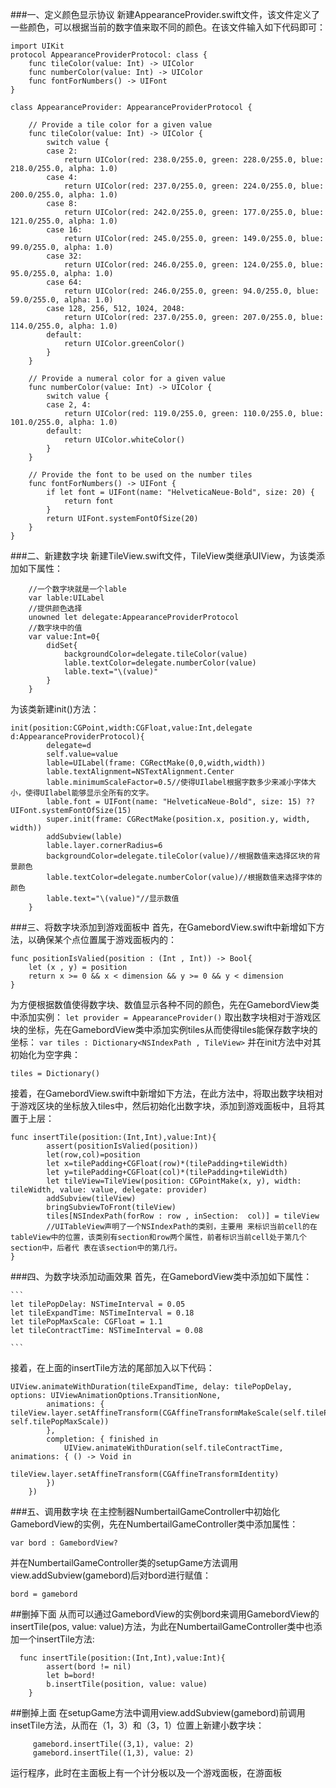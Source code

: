 ###一、定义颜色显示协议
新建AppearanceProvider.swift文件，该文件定义了一些颜色，可以根据当前的数字值来取不同的颜色。在该文件输入如下代码即可：


```
import UIKit
protocol AppearanceProviderProtocol: class {
    func tileColor(value: Int) -> UIColor
    func numberColor(value: Int) -> UIColor
    func fontForNumbers() -> UIFont
}

class AppearanceProvider: AppearanceProviderProtocol {
    
    // Provide a tile color for a given value
    func tileColor(value: Int) -> UIColor {
        switch value {
        case 2:
            return UIColor(red: 238.0/255.0, green: 228.0/255.0, blue: 218.0/255.0, alpha: 1.0)
        case 4:
            return UIColor(red: 237.0/255.0, green: 224.0/255.0, blue: 200.0/255.0, alpha: 1.0)
        case 8:
            return UIColor(red: 242.0/255.0, green: 177.0/255.0, blue: 121.0/255.0, alpha: 1.0)
        case 16:
            return UIColor(red: 245.0/255.0, green: 149.0/255.0, blue: 99.0/255.0, alpha: 1.0)
        case 32:
            return UIColor(red: 246.0/255.0, green: 124.0/255.0, blue: 95.0/255.0, alpha: 1.0)
        case 64:
            return UIColor(red: 246.0/255.0, green: 94.0/255.0, blue: 59.0/255.0, alpha: 1.0)
        case 128, 256, 512, 1024, 2048:
            return UIColor(red: 237.0/255.0, green: 207.0/255.0, blue: 114.0/255.0, alpha: 1.0)
        default:
            return UIColor.greenColor()
        }
    }
    
    // Provide a numeral color for a given value
    func numberColor(value: Int) -> UIColor {
        switch value {
        case 2, 4:
            return UIColor(red: 119.0/255.0, green: 110.0/255.0, blue: 101.0/255.0, alpha: 1.0)
        default:
            return UIColor.whiteColor()
        }
    }
    
    // Provide the font to be used on the number tiles
    func fontForNumbers() -> UIFont {
        if let font = UIFont(name: "HelveticaNeue-Bold", size: 20) {
            return font
        }
        return UIFont.systemFontOfSize(20)
    }
}
```
###二、新建数字块
新建TileView.swift文件，TileView类继承UIView，为该类添加如下属性：


```
    //一个数字块就是一个lable
    var lable:UILabel
    //提供颜色选择
    unowned let delegate:AppearanceProviderProtocol
    //数字块中的值
    var value:Int=0{
        didSet{
            backgroundColor=delegate.tileColor(value)
            lable.textColor=delegate.numberColor(value)
            lable.text="\(value)"
        }
    }
```
为该类新建init()方法：


```
init(position:CGPoint,width:CGFloat,value:Int,delegate d:AppearanceProviderProtocol){
        delegate=d
        self.value=value
        lable=UILabel(frame: CGRectMake(0,0,width,width))
        lable.textAlignment=NSTextAlignment.Center
        lable.minimumScaleFactor=0.5//使得UIlabel根据字数多少来减小字体大小，使得UIlabel能够显示全所有的文字。
        lable.font = UIFont(name: "HelveticaNeue-Bold", size: 15) ?? UIFont.systemFontOfSize(15)
        super.init(frame: CGRectMake(position.x, position.y, width, width))
        addSubview(lable)
        lable.layer.cornerRadius=6
        backgroundColor=delegate.tileColor(value)//根据数值来选择区块的背景颜色
        lable.textColor=delegate.numberColor(value)//根据数值来选择字体的颜色
        lable.text="\(value)"//显示数值
    }
```
###三、将数字块添加到游戏面板中
首先，在GamebordView.swift中新增如下方法，以确保某个点位置属于游戏面板内的：


```
func positionIsValied(position : (Int , Int)) -> Bool{
    let (x , y) = position
    return x >= 0 && x < dimension && y >= 0 && y < dimension
}
```
为方便根据数值使得数字块、数值显示各种不同的颜色，先在GamebordView类中添加实例：
 `let provider = AppearanceProvider()`
取出数字块相对于游戏区块的坐标，先在GamebordView类中添加实例tiles从而使得tiles能保存数字块的坐标：
  `var tiles : Dictionary<NSIndexPath , TileView>`
并在init方法中对其初始化为空字典：

```
tiles = Dictionary()
```
接着，在GamebordView.swift中新增如下方法，在此方法中，将取出数字块相对于游戏区块的坐标放入tiles中，然后初始化出数字块，添加到游戏面板中，且将其置于上层：

```
func insertTile(position:(Int,Int),value:Int){
        assert(positionIsValied(position))
        let(row,col)=position
        let x=tilePadding+CGFloat(row)*(tilePadding+tileWidth)
        let y=tilePadding+CGFloat(col)*(tilePadding+tileWidth)
        let tileView=TileView(position: CGPointMake(x, y), width: tileWidth, value: value, delegate: provider)
        addSubview(tileView)
        bringSubviewToFront(tileView)
        tiles[NSIndexPath(forRow : row , inSection:  col)] = tileView
        //UITableView声明了一个NSIndexPath的类别，主要用 来标识当前cell的在tableView中的位置，该类别有section和row两个属性，前者标识当前cell处于第几个section中，后者代 表在该section中的第几行。
}
```

###四、为数字块添加动画效果
首先，在GamebordView类中添加如下属性： 
     
    
    ```
    let tilePopDelay: NSTimeInterval = 0.05
    let tileExpandTime: NSTimeInterval = 0.18
    let tilePopMaxScale: CGFloat = 1.1
    let tileContractTime: NSTimeInterval = 0.08
      
    ```
    
    
    
接着，在上面的insertTile方法的尾部加入以下代码：
 

```
UIView.animateWithDuration(tileExpandTime, delay: tilePopDelay, options: UIViewAnimationOptions.TransitionNone,
        animations: {            tileView.layer.setAffineTransform(CGAffineTransformMakeScale(self.tilePopMaxScale, self.tilePopMaxScale))
        },
        completion: { finished in
            UIView.animateWithDuration(self.tileContractTime, animations: { () -> Void in
            tileView.layer.setAffineTransform(CGAffineTransformIdentity)
        })
    })
```

###五、调用数字块
在主控制器NumbertailGameController中初始化GamebordView的实例，先在NumbertailGameController类中添加属性：


```
var bord : GamebordView?
```


并在NumbertailGameController类的setupGame方法调用view.addSubview(gamebord)后对bord进行赋值：


```
bord = gamebord
```

##删掉下面
从而可以通过GamebordView的实例bord来调用GamebordView的insertTile(pos, value: value)方法，为此在NumbertailGameController类中也添加一个insertTile方法:


```
  func insertTile(position:(Int,Int),value:Int){
        assert(bord != nil)
        let b=bord!
        b.insertTile(position, value: value)
    }
```

##删掉上面
在setupGame方法中调用view.addSubview(gamebord)前调用insetTile方法，从而在（1，3）和（3，1）位置上新建小数字块：


```
     gamebord.insertTile((3,1), value: 2)
     gamebord.insertTile((1,3), value: 2)
```


运行程序，此时在主面板上有一个计分板以及一个游戏面板，在游面板





































